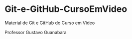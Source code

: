 # Git-e-GitHub-CursoEmVideo
 Material de Git e GitHub do Curso em Video
 
 Professor Gustavo Guanabara

